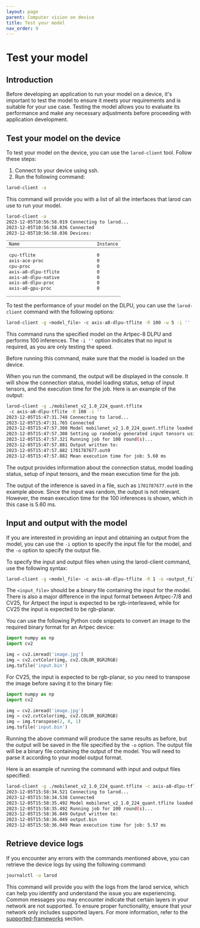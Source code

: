 ```yaml
---
layout: page
parent: Computer vision on device
title: Test your model
nav_order: 9
---
```


# Test your model

## Introduction

Before developing an application to run your model on a device, it's important to test the model to ensure it meets your requirements and is suitable for your use case. Testing the model allows you to evaluate its performance and make any necessary adjustments before proceeding with application development.

## Test your model on the device

To test your model on the device, you can use the `larod-client` tool. Follow these steps:

1. Connect to your device using ssh.
2. Run the following command:

```bash
larod-client -a
```

This command will provide you with a list of all the interfaces that larod can use to run your model.

```bash
larod-client -a
2023-12-05T10:56:58.019 Connecting to larod...
2023-12-05T10:56:58.036 Connected
2023-12-05T10:56:58.036 Devices:
___________________________________________
 Name                             Instance
‾‾‾‾‾‾‾‾‾‾‾‾‾‾‾‾‾‾‾‾‾‾‾‾‾‾‾‾‾‾‾‾‾‾‾‾‾‾‾‾‾‾‾
 cpu-tflite                       0
 axis-ace-proc                    0
 cpu-proc                         0
 axis-a8-dlpu-tflite              0
 axis-a8-dlpu-native              0
 axis-a8-dlpu-proc                0
 axis-a8-gpu-proc                 0
___________________________________________

```

To test the performance of your model on the DLPU, you can use the `larod-client` command with the following options:

```bash
larod-client -g <model_file> -c axis-a8-dlpu-tflite -R 100 -w 5 -i ''
```

This command runs the specified model on the Artpec-8 DLPU and performs 100 inferences. The `-i ''` option indicates that no input is required, as you are only testing the speed.

Before running this command, make sure that the model is loaded on the device.

When you run the command, the output will be displayed in the console. It will show the connection status, model loading status, setup of input tensors, and the execution time for the job. Here is an example of the output:

```bash
larod-client -g ./mobilenet_v2_1.0_224_quant.tflite
 -c axis-a8-dlpu-tflite -R 100 -i ''
2023-12-05T15:47:31.748 Connecting to larod...
2023-12-05T15:47:31.765 Connected
2023-12-05T15:47:57.308 Model mobilenet_v2_1.0_224_quant.tflite loaded
2023-12-05T15:47:57.308 Setting up randomly generated input tensors using random seed 1701787677
2023-12-05T15:47:57.321 Running job for 100 round(s)...
2023-12-05T15:47:57.881 Output written to:
2023-12-05T15:47:57.882 1701787677.out0
2023-12-05T15:47:57.882 Mean execution time for job: 5.60 ms
```

The output provides information about the connection status, model loading status, setup of input tensors, and the mean execution time for the job.

The output of the inference is saved in a file, such as `1701787677.out0` in the example above. Since the input was random, the output is not relevant. However, the mean execution time for the 100 inferences is shown, which in this case is 5.60 ms.

## Input and output with the model

If you are interested in providing an input and obtaining an output from the model, you can use the `-i` option to specify the input file for the model, and the `-o` option to specify the output file.

To specify the input and output files when using the larod-client command, use the following syntax:

```bash
larod-client -g <model_file> -c axis-a8-dlpu-tflite -R 1 -o <output_file> -i <input_file>
```

The `<input_file>` should be a binary file containing the input for the model.
There is also a major difference in the input format between Artpec-7/8 and CV25, for Artpect the input is expected to be rgb-interleaved, while for CV25 the input is expected to be rgb-planar.

You can use the following Python code snippets to convert an image to the required binary format for an Artpec device:

```python
import numpy as np
import cv2

img = cv2.imread('image.jpg')
img = cv2.cvtColor(img, cv2.COLOR_BGR2RGB)
img.tofile('input.bin')
```

For CV25, the input is expected to be rgb-planar, so you need to transpose the image before saving it to the binary file:

```python
import numpy as np
import cv2

img = cv2.imread('image.jpg')
img = cv2.cvtColor(img, cv2.COLOR_BGR2RGB)
img = img.transpose(2, 0, 1)
img.tofile('input.bin')
```

Running the above command will produce the same results as before, but the output will be saved in the file specified by the `-o` option. The output file will be a binary file containing the output of the model. You will need to parse it according to your model output format.

Here is an example of running the command with input and output files specified:

```bash
larod-client -g ./mobilenet_v2_1.0_224_quant.tflite -c axis-a8-dlpu-tflite -R 1 -i ./input.bin -o output.bin
2023-12-05T15:58:34.521 Connecting to larod...
2023-12-05T15:58:34.538 Connected
2023-12-05T15:58:35.492 Model mobilenet_v2_1.0_224_quant.tflite loaded
2023-12-05T15:58:35.492 Running job for 100 round(s)...
2023-12-05T15:58:36.049 Output written to:
2023-12-05T15:58:36.049 output.bin
2023-12-05T15:58:36.049 Mean execution time for job: 5.57 ms
```

## Retrieve device logs

If you encounter any errors with the commands mentioned above, you can retrieve the device logs by using the following command:

```bash
journalctl -u larod
```

This command will provide you with the logs from the larod service, which can help you identify and understand the issue you are experiencing. Common messages you may encounter indicate that certain layers in your network are not supported. To ensure proper functionality, ensure that your network only includes supported layers. For more information, refer to the [supported-frameworks](./supported-frameworks.md) section.
